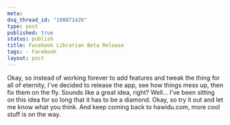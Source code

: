 ```yaml
--- 
meta: 
dsq_thread_id: "108871426" 
type: post 
published: true 
status: publish 
title: Facebook Librarian Beta Release 
tags: - Facebook 
layout: post 
--- 
```


Okay, so instead of working forever to add features and tweak the thing for all of eternity, I've decided to release the app, see how things mess up, then fix them on the fly. Sounds like a great idea, right? Well… I've been sitting on this idea for so long that it has to be a diamond. Okay, so try it out and let me know what you think. And keep coming back to hawidu.com, more cool stuff is on the way. 